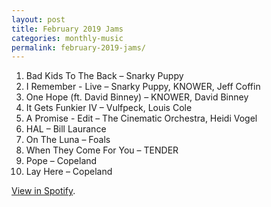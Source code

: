 ```yaml
---
layout: post
title: February 2019 Jams
categories: monthly-music
permalink: february-2019-jams/
---
```


1. Bad Kids To The Back – Snarky Puppy
2. I Remember - Live – Snarky Puppy, KNOWER, Jeff Coffin
3. One Hope (ft. David Binney) – KNOWER, David Binney
4. It Gets Funkier IV – Vulfpeck, Louis Cole
5. A Promise - Edit – The Cinematic Orchestra, Heidi Vogel
6. HAL – Bill Laurance
7. On The Luna – Foals
8. When They Come For You – TENDER
9. Pope – Copeland
10. Lay Here – Copeland

[View in Spotify][spotify].  

[spotify]: https://open.spotify.com/user/fred.hohman/playlist/4LdH3pSJnemJAdtghUv8SI?si=NWrogmxUQEGxRPtuenx9Sg